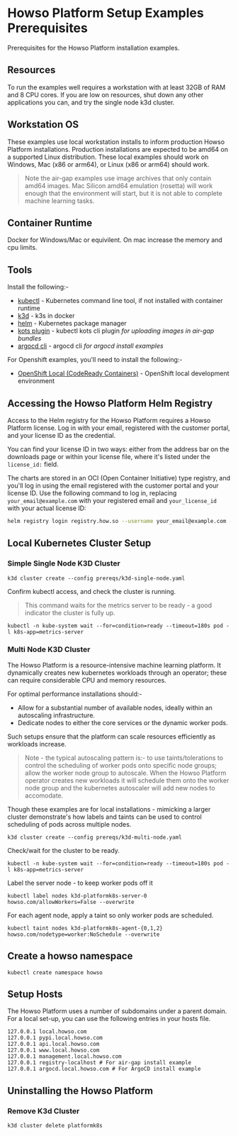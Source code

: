 # Howso Platform Setup Examples Prerequisites

Prerequisites for the Howso Platform installation examples.

## Resources

To run the examples well requires a workstation with at least 32GB of RAM and 8 CPU cores.  If you are low on resources, shut down any other applications you can, and try the single node k3d cluster.

## Workstation OS

These examples use local workstation installs to inform production Howso Platform installations.  Production installations are expected to be amd64 on a supported Linux distribution.  These local examples should work on Windows, Mac (x86 or arm64), or Linux (x86 or arm64) should work. 

> Note the air-gap examples use image archives that only contain amd64 images.  Mac Silicon amd64 emulation (rosetta) will work enough that the environment will start, but it is not able to complete machine learning tasks. 

## Container Runtime

Docker for Windows/Mac or equivilent.  On mac increase the memory and cpu limits.

## Tools

Install the following:-

- [kubectl](https://kubernetes.io/docs/tasks/tools/) - Kubernetes command line tool, if not installed with container runtime 
- [k3d](https://k3d.io/) - k3s in docker
- [helm](https://helm.sh/) - Kubernetes package manager
- [kots plugin](https://kots.io/kots-cli/) - kubectl kots cli plugin _for uploading images in air-gap bundles_
- [argocd cli](https://argo-cd.readthedocs.io/en/stable/cli_installation/) - argocd cli _for argocd install examples_


For Openshift examples, you'll need to install the following:-

- [OpenShift Local (CodeReady Containers)](https://developers.redhat.com/products/openshift-local/getting-started) - OpenShift local development environment 


## Accessing the Howso Platform Helm Registry

Access to the Helm registry for the Howso Platform requires a Howso Platform license.  Log in with your email, registered with the customer portal, and your license ID as the credential.

You can find your license ID in two ways: either from the address bar on the downloads page or within your license file, where it's listed under the `license_id:` field.

The charts are stored in an OCI (Open Container Initiative) type registry, and you'll log in using the email registered with the customer portal and your license ID. Use the following command to log in, replacing `your_email@example.com` with your registered email and `your_license_id` with your actual license ID:

```bash
helm registry login registry.how.so --username your_email@example.com --password your_license_id
```


## Local Kubernetes Cluster Setup 

### Simple Single Node K3D Cluster

```
k3d cluster create --config prereqs/k3d-single-node.yaml
```

Confirm kubectl access, and check the cluster is running.
> This command waits for the metrics server to be ready - a good indicator the cluster is fully up.
```
kubectl -n kube-system wait --for=condition=ready --timeout=180s pod -l k8s-app=metrics-server
```


### Multi Node K3D Cluster

The Howso Platform is a resource-intensive machine learning platform. It dynamically creates new kubernetes workloads through an operator; these can require considerable CPU and memory resources. 

For optimal performance installations should:- 
- Allow for a substantial number of available nodes, ideally within an autoscaling infrastructure. 
- Dedicate nodes to either the core services or the dynamic worker pods. 

Such setups ensure that the platform can scale resources efficiently as workloads increase.

> Note - the typical autoscaling pattern is:- to use taints/tolerations to control the scheduling of worker pods onto specific node groups; allow the worker node group to autoscale. When the Howso Platform operator creates new workloads it will schedule them onto the worker node group and the kubernetes autoscaler will add new nodes to accomodate.

Though these examples are for local installations - mimicking a larger cluster demonstrate's how labels and taints can be used to control scheduling of pods across multiple nodes.

```
k3d cluster create --config prereqs/k3d-multi-node.yaml
```

Check/wait for the cluster to be ready.
```
kubectl -n kube-system wait --for=condition=ready --timeout=180s pod -l k8s-app=metrics-server
```

Label the server node - to keep worker pods off it
```
kubectl label nodes k3d-platformk8s-server-0 howso.com/allowWorkers=False --overwrite
```

For each agent node, apply a taint so only worker pods are scheduled.
```
kubectl taint nodes k3d-platformk8s-agent-{0,1,2} howso.com/nodetype=worker:NoSchedule --overwrite
```

## Create a howso namespace
```
kubectl create namespace howso
```

## Setup Hosts
The Howso Platform uses a number of subdomains under a parent domain.  For a local set-up, you can use the following entries in your hosts file.
```
127.0.0.1 local.howso.com
127.0.0.1 pypi.local.howso.com
127.0.0.1 api.local.howso.com
127.0.0.1 www.local.howso.com
127.0.0.1 management.local.howso.com
127.0.0.1 registry-localhost # For air-gap install example
127.0.0.1 argocd.local.howso.com # For ArgoCD install example
```

## Uninstalling the Howso Platform

### Remove K3d Cluster
```
k3d cluster delete platformk8s
```
